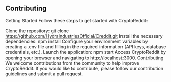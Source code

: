 ## Contributing

Getting Started
Follow these steps to get started with CryptoReddit:

Clone the repository: git clone https://github.com/HydraIndustriesOfficial/Creddit.git
Install the necessary dependencies: npm install
Configure your environment variables by creating a .env file and filling in the required information (API keys, database credentials, etc.).
Launch the application: npm start
Access CryptoReddit by opening your browser and navigating to http://localhost:3000.
Contributing
We welcome contributions from the community to help improve CryptoReddit. If you would like to contribute, please follow our contribution guidelines and submit a pull request.
